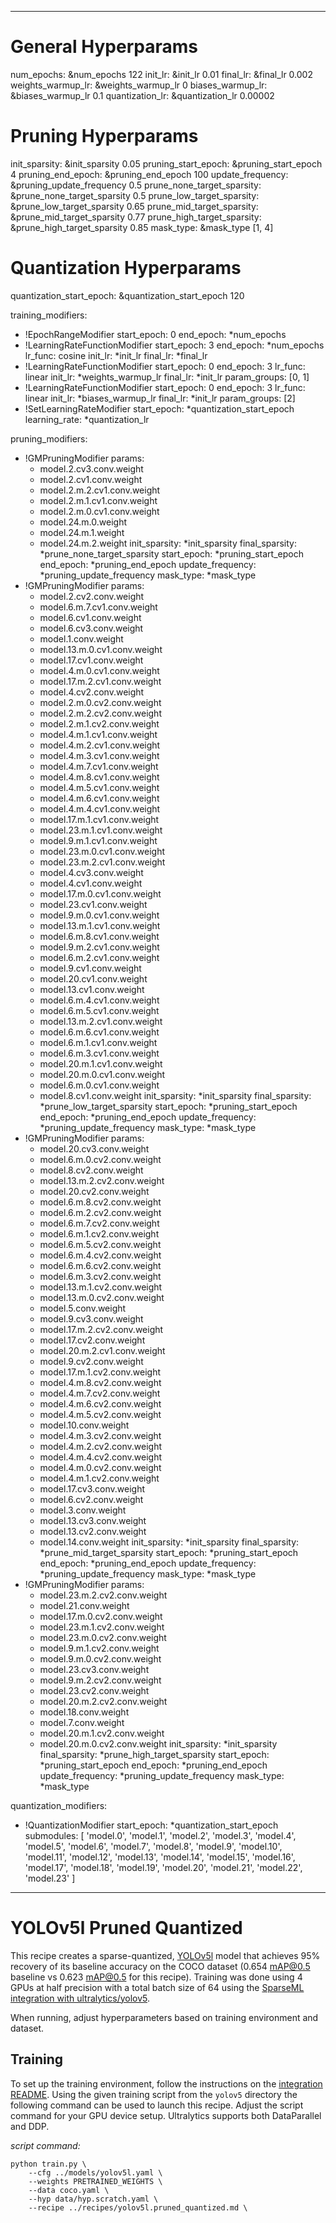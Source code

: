 <!--
Copyright (c) 2021 - present / Neuralmagic, Inc. All Rights Reserved.

Licensed under the Apache License, Version 2.0 (the "License");
you may not use this file except in compliance with the License.
You may obtain a copy of the License at

   http://www.apache.org/licenses/LICENSE-2.0

Unless required by applicable law or agreed to in writing,
software distributed under the License is distributed on an "AS IS" BASIS,
WITHOUT WARRANTIES OR CONDITIONS OF ANY KIND, either express or implied.
See the License for the specific language governing permissions and
limitations under the License.
-->

---

# General Hyperparams

num_epochs: &num_epochs 122
init_lr: &init_lr 0.01
final_lr: &final_lr 0.002
weights_warmup_lr: &weights_warmup_lr 0
biases_warmup_lr: &biases_warmup_lr 0.1
quantization_lr: &quantization_lr 0.00002

# Pruning Hyperparams

init_sparsity: &init_sparsity 0.05
pruning_start_epoch: &pruning_start_epoch 4
pruning_end_epoch: &pruning_end_epoch 100
update_frequency: &pruning_update_frequency 0.5
prune_none_target_sparsity: &prune_none_target_sparsity 0.5
prune_low_target_sparsity: &prune_low_target_sparsity 0.65
prune_mid_target_sparsity: &prune_mid_target_sparsity 0.77
prune_high_target_sparsity: &prune_high_target_sparsity 0.85
mask_type: &mask_type [1, 4]

# Quantization Hyperparams

quantization_start_epoch: &quantization_start_epoch 120

training_modifiers:

- !EpochRangeModifier
  start_epoch: 0
  end_epoch: \*num_epochs
- !LearningRateFunctionModifier
  start_epoch: 3
  end_epoch: *num_epochs
  lr_func: cosine
  init_lr: *init_lr
  final_lr: \*final_lr
- !LearningRateFunctionModifier
  start_epoch: 0
  end_epoch: 3
  lr_func: linear
  init_lr: *weights_warmup_lr
  final_lr: *init_lr
  param_groups: [0, 1]
- !LearningRateFunctionModifier
  start_epoch: 0
  end_epoch: 3
  lr_func: linear
  init_lr: *biases_warmup_lr
  final_lr: *init_lr
  param_groups: [2]
- !SetLearningRateModifier
  start_epoch: *quantization_start_epoch
  learning_rate: *quantization_lr

pruning_modifiers:

- !GMPruningModifier
  params:
  - model.2.cv3.conv.weight
  - model.2.cv1.conv.weight
  - model.2.m.2.cv1.conv.weight
  - model.2.m.1.cv1.conv.weight
  - model.2.m.0.cv1.conv.weight
  - model.24.m.0.weight
  - model.24.m.1.weight
  - model.24.m.2.weight
    init_sparsity: *init_sparsity
    final_sparsity: *prune_none_target_sparsity
    start_epoch: *pruning_start_epoch
    end_epoch: *pruning_end_epoch
    update_frequency: *pruning_update_frequency
    mask_type: *mask_type
- !GMPruningModifier
  params:
  - model.2.cv2.conv.weight
  - model.6.m.7.cv1.conv.weight
  - model.6.cv1.conv.weight
  - model.6.cv3.conv.weight
  - model.1.conv.weight
  - model.13.m.0.cv1.conv.weight
  - model.17.cv1.conv.weight
  - model.4.m.0.cv1.conv.weight
  - model.17.m.2.cv1.conv.weight
  - model.4.cv2.conv.weight
  - model.2.m.0.cv2.conv.weight
  - model.2.m.2.cv2.conv.weight
  - model.2.m.1.cv2.conv.weight
  - model.4.m.1.cv1.conv.weight
  - model.4.m.2.cv1.conv.weight
  - model.4.m.3.cv1.conv.weight
  - model.4.m.7.cv1.conv.weight
  - model.4.m.8.cv1.conv.weight
  - model.4.m.5.cv1.conv.weight
  - model.4.m.6.cv1.conv.weight
  - model.4.m.4.cv1.conv.weight
  - model.17.m.1.cv1.conv.weight
  - model.23.m.1.cv1.conv.weight
  - model.9.m.1.cv1.conv.weight
  - model.23.m.0.cv1.conv.weight
  - model.23.m.2.cv1.conv.weight
  - model.4.cv3.conv.weight
  - model.4.cv1.conv.weight
  - model.17.m.0.cv1.conv.weight
  - model.23.cv1.conv.weight
  - model.9.m.0.cv1.conv.weight
  - model.13.m.1.cv1.conv.weight
  - model.6.m.8.cv1.conv.weight
  - model.9.m.2.cv1.conv.weight
  - model.6.m.2.cv1.conv.weight
  - model.9.cv1.conv.weight
  - model.20.cv1.conv.weight
  - model.13.cv1.conv.weight
  - model.6.m.4.cv1.conv.weight
  - model.6.m.5.cv1.conv.weight
  - model.13.m.2.cv1.conv.weight
  - model.6.m.6.cv1.conv.weight
  - model.6.m.1.cv1.conv.weight
  - model.6.m.3.cv1.conv.weight
  - model.20.m.1.cv1.conv.weight
  - model.20.m.0.cv1.conv.weight
  - model.6.m.0.cv1.conv.weight
  - model.8.cv1.conv.weight
    init_sparsity: *init_sparsity
    final_sparsity: *prune_low_target_sparsity
    start_epoch: *pruning_start_epoch
    end_epoch: *pruning_end_epoch
    update_frequency: *pruning_update_frequency
    mask_type: *mask_type
- !GMPruningModifier
  params:
  - model.20.cv3.conv.weight
  - model.6.m.0.cv2.conv.weight
  - model.8.cv2.conv.weight
  - model.13.m.2.cv2.conv.weight
  - model.20.cv2.conv.weight
  - model.6.m.8.cv2.conv.weight
  - model.6.m.2.cv2.conv.weight
  - model.6.m.7.cv2.conv.weight
  - model.6.m.1.cv2.conv.weight
  - model.6.m.5.cv2.conv.weight
  - model.6.m.4.cv2.conv.weight
  - model.6.m.6.cv2.conv.weight
  - model.6.m.3.cv2.conv.weight
  - model.13.m.1.cv2.conv.weight
  - model.13.m.0.cv2.conv.weight
  - model.5.conv.weight
  - model.9.cv3.conv.weight
  - model.17.m.2.cv2.conv.weight
  - model.17.cv2.conv.weight
  - model.20.m.2.cv1.conv.weight
  - model.9.cv2.conv.weight
  - model.17.m.1.cv2.conv.weight
  - model.4.m.8.cv2.conv.weight
  - model.4.m.7.cv2.conv.weight
  - model.4.m.6.cv2.conv.weight
  - model.4.m.5.cv2.conv.weight
  - model.10.conv.weight
  - model.4.m.3.cv2.conv.weight
  - model.4.m.2.cv2.conv.weight
  - model.4.m.4.cv2.conv.weight
  - model.4.m.0.cv2.conv.weight
  - model.4.m.1.cv2.conv.weight
  - model.17.cv3.conv.weight
  - model.6.cv2.conv.weight
  - model.3.conv.weight
  - model.13.cv3.conv.weight
  - model.13.cv2.conv.weight
  - model.14.conv.weight
    init_sparsity: *init_sparsity
    final_sparsity: *prune_mid_target_sparsity
    start_epoch: *pruning_start_epoch
    end_epoch: *pruning_end_epoch
    update_frequency: *pruning_update_frequency
    mask_type: *mask_type
- !GMPruningModifier
  params:
  - model.23.m.2.cv2.conv.weight
  - model.21.conv.weight
  - model.17.m.0.cv2.conv.weight
  - model.23.m.1.cv2.conv.weight
  - model.23.m.0.cv2.conv.weight
  - model.9.m.1.cv2.conv.weight
  - model.9.m.0.cv2.conv.weight
  - model.23.cv3.conv.weight
  - model.9.m.2.cv2.conv.weight
  - model.23.cv2.conv.weight
  - model.20.m.2.cv2.conv.weight
  - model.18.conv.weight
  - model.7.conv.weight
  - model.20.m.1.cv2.conv.weight
  - model.20.m.0.cv2.conv.weight
    init_sparsity: *init_sparsity
    final_sparsity: *prune_high_target_sparsity
    start_epoch: *pruning_start_epoch
    end_epoch: *pruning_end_epoch
    update_frequency: *pruning_update_frequency
    mask_type: *mask_type

quantization_modifiers:

- !QuantizationModifier
  start_epoch: \*quantization_start_epoch
  submodules: [ 'model.0', 'model.1', 'model.2', 'model.3', 'model.4', 'model.5', 'model.6', 'model.7', 'model.8', 'model.9', 'model.10', 'model.11', 'model.12', 'model.13', 'model.14', 'model.15', 'model.16', 'model.17', 'model.18', 'model.19', 'model.20', 'model.21', 'model.22', 'model.23' ]

---

# YOLOv5l Pruned Quantized

This recipe creates a sparse-quantized, [YOLOv5l](https://github.com/ultralytics/yolov5) model that achieves 95% recovery of its baseline accuracy on the COCO dataset (0.654 mAP@0.5 baseline vs 0.623 mAP@0.5 for this recipe).
Training was done using 4 GPUs at half precision with a total batch size of 64 using the [SparseML integration with ultralytics/yolov5](https://github.com/neuralmagic/sparseml/tree/main/integrations/ultralytics-yolov5).

When running, adjust hyperparameters based on training environment and dataset.

## Training

To set up the training environment, follow the instructions on the [integration README](https://github.com/neuralmagic/sparseml/blob/main/integrations/ultralytics-yolov5/README.md).
Using the given training script from the `yolov5` directory the following command can be used to launch this recipe.
Adjust the script command for your GPU device setup.
Ultralytics supports both DataParallel and DDP.

_script command:_

```
python train.py \
    --cfg ../models/yolov5l.yaml \
    --weights PRETRAINED_WEIGHTS \
    --data coco.yaml \
    --hyp data/hyp.scratch.yaml \
    --recipe ../recipes/yolov5l.pruned_quantized.md \
```
